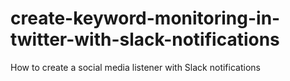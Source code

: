 # create-keyword-monitoring-in-twitter-with-slack-notifications
How to create a social media listener with Slack notifications
